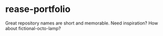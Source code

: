 # rease-portfolio
Great repository names are short and memorable. Need inspiration? How about fictional-octo-lamp?
